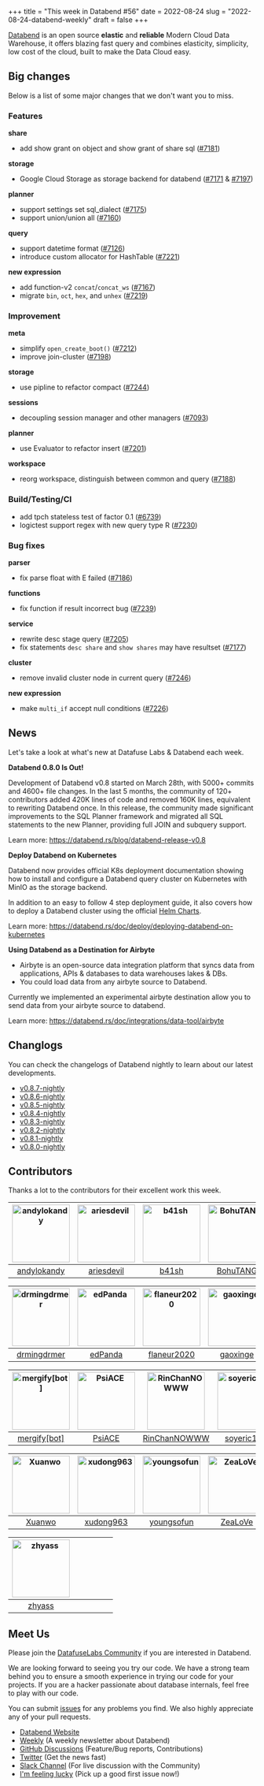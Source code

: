 +++
title = "This week in Databend #56"
date = 2022-08-24
slug = "2022-08-24-databend-weekly"
draft = false
+++

[Databend](https://github.com/datafuselabs/databend) is an open source **elastic** and **reliable** Modern Cloud Data Warehouse, it offers blazing fast query and combines elasticity, simplicity, low cost of the cloud, built to make the Data Cloud easy.

## Big changes

Below is a list of some major changes that we don't want you to miss.

### Features

**share**

- add show grant on object and show grant of share sql ([#7181](https://github.com/datafuselabs/databend/pull/7181))

**storage**

- Google Cloud Storage as storage backend for databend ([#7171](https://github.com/datafuselabs/databend/pull/7171) & [#7197](https://github.com/datafuselabs/databend/pull/7197))

**planner**

- support settings set sql_dialect ([#7175](https://github.com/datafuselabs/databend/pull/7175))
- support union/union all ([#7160](https://github.com/datafuselabs/databend/pull/7160))

**query**

- support datetime format ([#7126](https://github.com/datafuselabs/databend/pull/7126))
- introduce custom allocator for HashTable ([#7221](https://github.com/datafuselabs/databend/pull/7221))

**new expression**

- add function-v2 `concat`/`concat_ws` ([#7167](https://github.com/datafuselabs/databend/pull/7167))
- migrate `bin`, `oct`, `hex`, and `unhex` ([#7219](https://github.com/datafuselabs/databend/pull/7219))

### Improvement

**meta**

- simplify `open_create_boot()` ([#7212](https://github.com/datafuselabs/databend/pull/7212))
- improve join-cluster ([#7198](https://github.com/datafuselabs/databend/pull/7198))

**storage**

- use pipline to refactor compact ([#7244](https://github.com/datafuselabs/databend/pull/7244))

**sessions**

- decoupling session manager and other managers ([#7093](https://github.com/datafuselabs/databend/pull/7093))

**planner**

- use Evaluator to refactor insert ([#7201](https://github.com/datafuselabs/databend/pull/7201))

**workspace**

- reorg workspace, distinguish between common and query ([#7188](https://github.com/datafuselabs/databend/pull/7188))

### Build/Testing/CI

- add tpch stateless test of factor 0.1 ([#6739](https://github.com/datafuselabs/databend/pull/6739))
- logictest support regex with new query type R ([#7230](https://github.com/datafuselabs/databend/pull/7230))

### Bug fixes

**parser**

- fix parse float with E failed ([#7186](https://github.com/datafuselabs/databend/pull/7186))

**functions**

- fix function if result incorrect bug ([#7239](https://github.com/datafuselabs/databend/pull/7239))

**service**

- rewrite desc stage query ([#7205](https://github.com/datafuselabs/databend/pull/7205))
- fix statements `desc share` and `show shares` may have resultset ([#7177](https://github.com/datafuselabs/databend/pull/7177))

**cluster**

- remove invalid cluster node in current query ([#7246](https://github.com/datafuselabs/databend/pull/7246))

**new expression**

- make `multi_if` accept null conditions ([#7226](https://github.com/datafuselabs/databend/pull/7226))

## News

Let's take a look at what's new at Datafuse Labs & Databend each week.

**Databend 0.8.0 Is Out!**

Development of Databend v0.8 started on March 28th, with 5000+ commits and 4600+ file changes. In the last 5 months, the community of 120+ contributors added 420K lines of code and removed 160K lines, equivalent to rewriting Databend once. In this release, the community made significant improvements to the SQL Planner framework and migrated all SQL statements to the new Planner, providing full JOIN and subquery support.

Learn more: <https://databend.rs/blog/databend-release-v0.8>

**Deploy Databend on Kubernetes**

Databend now provides official K8s deployment documentation showing how to install and configure a Databend query cluster on Kubernetes with MinIO as the storage backend.

In addition to an easy to follow 4 step deployment guide, it also covers how to deploy a Databend cluster using the official [Helm Charts](https://github.com/datafuselabs/helm-charts).

Learn more: <https://databend.rs/doc/deploy/deploying-databend-on-kubernetes>

**Using Databend as a Destination for Airbyte**

* Airbyte is an open-source data integration platform that syncs data from applications, APIs & databases to data warehouses lakes & DBs.
* You could load data from any airbyte source to Databend.

Currently we implemented an experimental airbyte destination allow you to send data from your airbyte source to databend.

Learn more: <https://databend.rs/doc/integrations/data-tool/airbyte>

## Changlogs

You can check the changelogs of Databend nightly to learn about our latest developments.

- [v0.8.7-nightly](https://github.com/datafuselabs/databend/releases/tag/v0.8.7-nightly)
- [v0.8.6-nightly](https://github.com/datafuselabs/databend/releases/tag/v0.8.6-nightly)
- [v0.8.5-nightly](https://github.com/datafuselabs/databend/releases/tag/v0.8.5-nightly)
- [v0.8.4-nightly](https://github.com/datafuselabs/databend/releases/tag/v0.8.4-nightly)
- [v0.8.3-nightly](https://github.com/datafuselabs/databend/releases/tag/v0.8.3-nightly)
- [v0.8.2-nightly](https://github.com/datafuselabs/databend/releases/tag/v0.8.2-nightly)
- [v0.8.1-nightly](https://github.com/datafuselabs/databend/releases/tag/v0.8.1-nightly)
- [v0.8.0-nightly](https://github.com/datafuselabs/databend/releases/tag/v0.8.0-nightly)

## Contributors

Thanks a lot to the contributors for their excellent work this week.

[<img alt="andylokandy" src="https://avatars.githubusercontent.com/u/9637710?v=4&s=117" width="117">](https://github.com/andylokandy) |[<img alt="ariesdevil" src="https://avatars.githubusercontent.com/u/7812909?v=4&s=117" width="117">](https://github.com/ariesdevil) |[<img alt="b41sh" src="https://avatars.githubusercontent.com/u/1070352?v=4&s=117" width="117">](https://github.com/b41sh) |[<img alt="BohuTANG" src="https://avatars.githubusercontent.com/u/172204?v=4&s=117" width="117">](https://github.com/BohuTANG) |[<img alt="ClSlaid" src="https://avatars.githubusercontent.com/u/44747719?v=4&s=117" width="117">](https://github.com/ClSlaid) |[<img alt="dantengsky" src="https://avatars.githubusercontent.com/u/22081156?v=4&s=117" width="117">](https://github.com/dantengsky) |
:---: |:---: |:---: |:---: |:---: |:---: |
[andylokandy](https://github.com/andylokandy) |[ariesdevil](https://github.com/ariesdevil) |[b41sh](https://github.com/b41sh) |[BohuTANG](https://github.com/BohuTANG) |[ClSlaid](https://github.com/ClSlaid) |[dantengsky](https://github.com/dantengsky) |

[<img alt="drmingdrmer" src="https://avatars.githubusercontent.com/u/44069?v=4&s=117" width="117">](https://github.com/drmingdrmer) |[<img alt="edPanda" src="https://avatars.githubusercontent.com/u/47907932?v=4&s=117" width="117">](https://github.com/edPanda) |[<img alt="flaneur2020" src="https://avatars.githubusercontent.com/u/129800?v=4&s=117" width="117">](https://github.com/flaneur2020) |[<img alt="gaoxinge" src="https://avatars.githubusercontent.com/u/16648345?v=4&s=117" width="117">](https://github.com/gaoxinge) |[<img alt="leiysky" src="https://avatars.githubusercontent.com/u/22445410?v=4&s=117" width="117">](https://github.com/leiysky) |[<img alt="lichuang" src="https://avatars.githubusercontent.com/u/1998569?v=4&s=117" width="117">](https://github.com/lichuang) |
:---: |:---: |:---: |:---: |:---: |:---: |
[drmingdrmer](https://github.com/drmingdrmer) |[edPanda](https://github.com/edPanda) |[flaneur2020](https://github.com/flaneur2020) |[gaoxinge](https://github.com/gaoxinge) |[leiysky](https://github.com/leiysky) |[lichuang](https://github.com/lichuang) |

[<img alt="mergify[bot]" src="https://avatars.githubusercontent.com/in/10562?v=4&s=117" width="117">](https://github.com/apps/mergify) |[<img alt="PsiACE" src="https://avatars.githubusercontent.com/u/36896360?v=4&s=117" width="117">](https://github.com/PsiACE) |[<img alt="RinChanNOWWW" src="https://avatars.githubusercontent.com/u/33975039?v=4&s=117" width="117">](https://github.com/RinChanNOWWW) |[<img alt="soyeric128" src="https://avatars.githubusercontent.com/u/106025534?v=4&s=117" width="117">](https://github.com/soyeric128) |[<img alt="sundy-li" src="https://avatars.githubusercontent.com/u/3325189?v=4&s=117" width="117">](https://github.com/sundy-li) |[<img alt="TCeason" src="https://avatars.githubusercontent.com/u/33082201?v=4&s=117" width="117">](https://github.com/TCeason) |
:---: |:---: |:---: |:---: |:---: |:---: |
[mergify[bot]](https://github.com/apps/mergify) |[PsiACE](https://github.com/PsiACE) |[RinChanNOWWW](https://github.com/RinChanNOWWW) |[soyeric128](https://github.com/soyeric128) |[sundy-li](https://github.com/sundy-li) |[TCeason](https://github.com/TCeason) |

[<img alt="Xuanwo" src="https://avatars.githubusercontent.com/u/5351546?v=4&s=117" width="117">](https://github.com/Xuanwo) |[<img alt="xudong963" src="https://avatars.githubusercontent.com/u/41979257?v=4&s=117" width="117">](https://github.com/xudong963) |[<img alt="youngsofun" src="https://avatars.githubusercontent.com/u/5782159?v=4&s=117" width="117">](https://github.com/youngsofun) |[<img alt="ZeaLoVe" src="https://avatars.githubusercontent.com/u/10904090?v=4&s=117" width="117">](https://github.com/ZeaLoVe) |[<img alt="zhang2014" src="https://avatars.githubusercontent.com/u/8087042?v=4&s=117" width="117">](https://github.com/zhang2014) |[<img alt="ZhiHanZ" src="https://avatars.githubusercontent.com/u/25170437?v=4&s=117" width="117">](https://github.com/ZhiHanZ) |
:---: |:---: |:---: |:---: |:---: |:---: |
[Xuanwo](https://github.com/Xuanwo) |[xudong963](https://github.com/xudong963) |[youngsofun](https://github.com/youngsofun) |[ZeaLoVe](https://github.com/ZeaLoVe) |[zhang2014](https://github.com/zhang2014) |[ZhiHanZ](https://github.com/ZhiHanZ) |

[<img alt="zhyass" src="https://avatars.githubusercontent.com/u/34016424?v=4&s=117" width="117">](https://github.com/zhyass) | | | | | |
:---: |:---: |:---: |:---: |:---: |:---: |
[zhyass](https://github.com/zhyass) | | | | | |

## Meet Us

Please join the [DatafuseLabs Community](https://github.com/datafuselabs/) if you are interested in Databend.

We are looking forward to seeing you try our code. We have a strong team behind you to ensure a smooth experience in trying our code for your projects.
If you are a hacker passionate about database internals, feel free to play with our code.

You can submit [issues](https://github.com/datafuselabs/databend/issues) for any problems you find. We also highly appreciate any of your pull requests.

- [Databend Website](https://databend.rs)
- [Weekly](https://weekly.databend.rs/) (A weekly newsletter about Databend)
- [GitHub Discussions](https://github.com/datafuselabs/databend/discussions) (Feature/Bug reports, Contributions)
- [Twitter](https://twitter.com/Datafuse_Labs) (Get the news fast)
- [Slack Channel](https://link.databend.rs/join-slack) (For live discussion with the Community)
- [I'm feeling lucky](https://link.databend.rs/i-m-feeling-lucky) (Pick up a good first issue now!)
